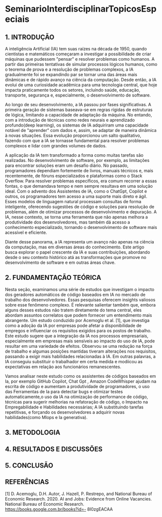 # SeminarioInterdisciplinarTopicosEspeciais

## 1. INTRODUÇÃO

A inteligência Artificial (IA) tem suas raízes na década de 1950, quando cientistas e matemáticos começaram a investigar a possibilidade de criar máquinas que pudessem "pensar" e resolver problemas como humanos. A partir das primeiras tentativas de simular processos lógicos humanos, como o teorema de prova e a resolução de problemas complexos, a IA gradualmente foi se expandindo par se tornar uma das áreas mais dinâmicas e de rápido avanço na ciência da computação. Desde então, a IA evolui de uma curiosidade acadêmica para uma tecnologia central, que hoje impacta praticamente todos os setores, incluíndo saúde, educação, transporte, segurança e, especialmente, o desenvolvimento de software.

Ao longo de seu desenvolvimento, a IA passou por fases significativas. A primeira geração de sistemas baseava-se em regras rígidas de estruturas de lógica, limitando a capacidade de adaptação da máquina. No entando, com a introdução de técnicas como redes neurais e aprendizado profundo(deep learning), os sistemas de IA adquiriram uma capacidade notável de "aprender" com dados e, assim, se adaptar de maneira dinâmica à novas situações. Essa evolução proporcionou um salto qualitativo, fazendo com que a IA se tornasse fundamental para resolver problemas complexos e lidar com grandes volumes de dados.

A aplicação da IA tem transformado a forma como muitas tarefas são realizadas. No desenvolvimento de software, por exemplo, as limitações para encontrar soluções eram um desafio diário. No passado, programadores dependiam fortemente de livros, manuais técnicos e, mais recentemente, de fóruns especializados e plataformas como o Stack Overflow. Para resolver problemas específicos, era comum recorrer a essas fontas, o que demandava tempo e nem sempre resultava em uma solução ideal. Com o advento dos Assistentes de IA, como o ChatGpt, Copilot e outros, os programadores tem acesso a uma suporte mais direto e ágil. Esses modelos de linguagem natural processam consultas de forma inteligente, oferecendo sugestões de código e soluções para resolução de problemas, além de otimizar processos de desenvolvimento e depuração. A IA, nesse contexto, se torna uma ferramenta que não apenas melhora a produtividade dos desenvolvedores, mas também dá acesso a conhecimento especializado, tornando o desenvolvimento de software mais acessível e eficiente.

Diante desse panorama, a IA representa um avanço não apenas na ciência da computação, mas em diversas áreas do conhecimento. Este artigo busca explorar o papel crescente da IA e suas contribuições, abordando desde o seu contexto histórico atá as transformações que promove no desenvolvimento de software e em outras áreas chave.

## 2. FUNDAMENTAÇÃO TEÓRICA

Nesta seção, examinamos uma série de estudos que investigam o impacto dos geradores automáticos de código baseados em IA no mercado de trabalho dos desenvolvedores. Essas pesquisas oferecem insights valiosos sobre esse fenômeno complexo. É relevante salientar também que, embora alguns desses estudos não tratem diretamente do tema central, eles abordam assuntos correlatos que podem fornecer um entendimento mais abrangente. Um estudo conduzido por Acemoglu et al. [1], que investiga
como a adoção da IA por empresas pode afetar a disponibilidade de empregos e influenciar os requisitos exigidos para os postos de trabalho. Este estudo sugere que a integração da IA nos processos empresariais, especialmente em empresas mais sensíveis ao impacto do uso de IA, pode resultar em uma variedade de efeitos. Observou se uma redução na força de trabalho e algumas posições mantidas tiveram alterações nos requisitos, passando a exigir mais habilidades relacionadas à IA. Em outras palavras, a IA conseguiu substituir o trabalhador em certa medida e modiicou as expectativas em relação aos funcionários remanescentes.

Vamos analisar neste estudo como os assistentes de códigos baseados em Ia, por exemplo GitHub Copilot, Chat Gpt , Amazon CodeWhisper ajudam na escrita de código e aumentam a produtividade de programadores, o uso das Ferramentas de Ia para detectar bugs e otimizar testes automaticamente,o uso da IA na otimização de performance de  código, técnicas para sugerir melhorias na refatoração de código, o Impacto na Empregabilidade e Habilidades necessárias; A IA substituindo tarefas repetitivas, e forçando os desenvolvedores a adquirir novas habilidades(como Mlops e Ia generativa).
<!--
nsira neste campo NO MÍNIMO DEZ PARÁGRAFOS de fundamentação teórica para o seu trabalho.
Você poderá intercalar os parágrafos em: citação direta curta, citação direta longa, ou ainda citação indireta (todas devem ser devidamente citadas)

Importante:  Deverá constar na fundamentação teórica, no mínimo uma citação de cada tipo, sendo elas: 
- Uma citação direta curta;
- Uma citação direta longa, e 
- Uma citação indireta.

Totalizando ao final dez parágrafos.
As citações utilizadas devem ser retiradas de livros e artigos científicos.

Além da parte textual, você deverá inserir um gráfico/ tabela/ imagem que esteja relacionada com o conteúdo. Em seguida descreva e disserte sobre o gráfico/tabela/imagem apresentado.

Lembre-se de inserir o título e fonte da imagem. (Veja um exemplo na trilha de aprendizagem)
-->

## 3. METODOLOGIA
<!-- 
Insira neste campo sua metodologia, que é a parte em que é feita uma descrição minuciosa e rigorosa do objeto de estudo e das técnicas utilizadas nas atividades de pesquisa.

Você deverá apresentar dois parágrafos de discussão a respeito das contribuições do trabalho.

-->

## 4. RESULTADOS E DISCUSSÕES

<!-- 
Utilize este campo para fazer a ligação da teoria com a prática de seu trabalho. Relacione o que você encontrou e evidenciou durante a aplicação prática com os autores consultados e utilizados na sua fundamentação teórica. 
-->

## 5. CONCLUSÃO

<!--
Utilize este campo para fazer a finalização do seu trabalho. Aproveite para expor suas conclusões sobre a pesquisa. 


3 paragrafos
-->

## REFERÊNCIAS
<!-- Agora chegou a vez de referenciar os autores utilizados nas citações. Insira nesse quadro as referências utilizadas de acordo com as configurações apresentadas.

Lembre-se:  As referências devem ser classificadas em ordem alfabética. 
-->
[1] D. Acemoglu, D.H. Autor, J. Hazell, P. Restrepo, and National Bureau of Economic Research. 2020. AI and Jobs: Evidence from Online Vacancies. National Bureau of Economic Research. https://books.google.com.br/books?id=-
8I0zgEACAA

